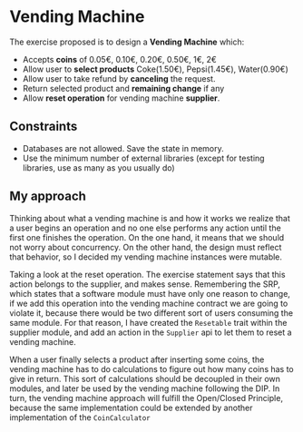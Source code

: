 # Vending Machine

The exercise proposed is to design a **Vending Machine** which:

- Accepts **coins** of 0.05€, 0.10€, 0.20€, 0.50€, 1€, 2€ 
- Allow user to **select products** Coke(1.50€), Pepsi(1.45€), Water(0.90€)
- Allow user to take refund by **canceling** the request.
- Return selected product and **remaining change** if any
- Allow **reset operation** for vending machine **supplier**.

## Constraints
 
- Databases are not allowed. Save the state in memory.
- Use the minimum number of external libraries (except for testing libraries, use as many as you usually do)

## My approach

Thinking about what a vending machine is and how it works we realize that a user begins an operation and no one else performs any action until the first one finishes the operation. On the one hand, it means that we should not worry about concurrency. On the other hand, the design must reflect that behavior, so I decided my vending machine instances were mutable.

Taking a look at the reset operation. The exercise statement says that this action belongs to the supplier, and makes sense. Remembering the SRP, which states that a software module must have only one reason to change, if we add this operation into the vending machine contract we are going to violate it, because there would be two different sort of users consuming the same module. For that reason, I have created the `Resetable` trait within the supplier module, and add an action in the `Supplier` api to let them to reset a vending machine. 

When a user finally selects a product after inserting some coins, the vending machine has to do calculations to figure out how many coins has to give in return. This sort of calculations should be decoupled in their own modules, and later be used by the vending machine following the DIP. In turn, the vending machine approach will fulfill the Open/Closed Principle, because the same implementation could be extended by another implementation of the `CoinCalculator`   